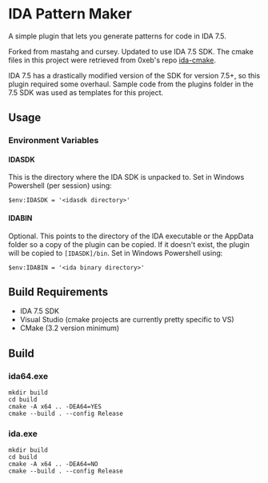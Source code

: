 # IDA Pattern Maker
A simple plugin that lets you generate patterns for code in IDA 7.5. 

Forked from mastahg and cursey. Updated to use IDA 7.5 SDK. 
The cmake files in this project were retrieved from 0xeb's repo [ida-cmake](https://github.com/0xeb/ida-cmake). 

IDA 7.5 has a drastically modified version of the SDK for version 7.5+, so this plugin required some overhaul. Sample code from the plugins folder in the 7.5 SDK was used as templates for this project.

## Usage

### Environment Variables

#### IDASDK

This is the directory where the IDA SDK is unpacked to. Set in Windows Powershell (per session) using:

```
$env:IDASDK = '<idasdk directory>'
```

#### IDABIN

Optional. This points to the directory of the IDA executable or the AppData folder so a copy of the plugin can be copied. If it doesn't exist, the plugin will be copied to `[IDASDK]/bin`. Set in Windows Powershell using: 

```
$env:IDABIN = '<ida binary directory>'
```

## Build Requirements
* IDA 7.5 SDK 
* Visual Studio (cmake projects are currently pretty specific to VS)
* CMake (3.2 version minimum)

## Build

### ida64.exe

```
mkdir build
cd build
cmake -A x64 .. -DEA64=YES
cmake --build . --config Release
```

### ida.exe

```
mkdir build
cd build
cmake -A x64 .. -DEA64=NO
cmake --build . --config Release
```